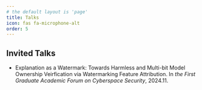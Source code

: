 ```yaml
---
# the default layout is 'page'
title: Talks
icon: fas fa-microphone-alt
order: 5
---
```


## Invited Talks

- Explanation as a Watermark: Towards Harmless and Multi-bit Model Ownership Veirfication via Watermarking Feature Attribution. In *the First Graduate Academic Forum on Cyberspace Security*, 2024.11.